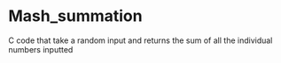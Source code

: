 # Mash_summation
C code that take a random input and returns the sum of all the individual numbers inputted 
